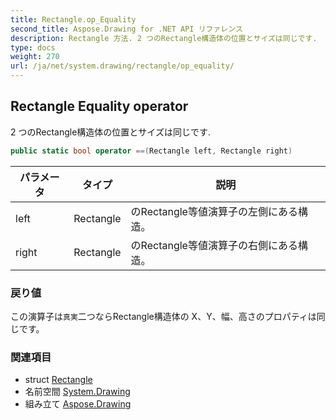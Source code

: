 ```yaml
---
title: Rectangle.op_Equality
second_title: Aspose.Drawing for .NET API リファレンス
description: Rectangle 方法. 2 つのRectangle構造体の位置とサイズは同じです.
type: docs
weight: 270
url: /ja/net/system.drawing/rectangle/op_equality/
---
```

## Rectangle Equality operator

2 つのRectangle構造体の位置とサイズは同じです.

```csharp
public static bool operator ==(Rectangle left, Rectangle right)
```

| パラメータ | タイプ | 説明 |
| --- | --- | --- |
| left | Rectangle | のRectangle等値演算子の左側にある構造。 |
| right | Rectangle | のRectangle等値演算子の右側にある構造。 |

### 戻り値

この演算子は`真実`二つならRectangle構造体の X、Y、幅、高さのプロパティは同じです。

### 関連項目

* struct [Rectangle](../)
* 名前空間 [System.Drawing](../../rectangle/)
* 組み立て [Aspose.Drawing](../../../)


